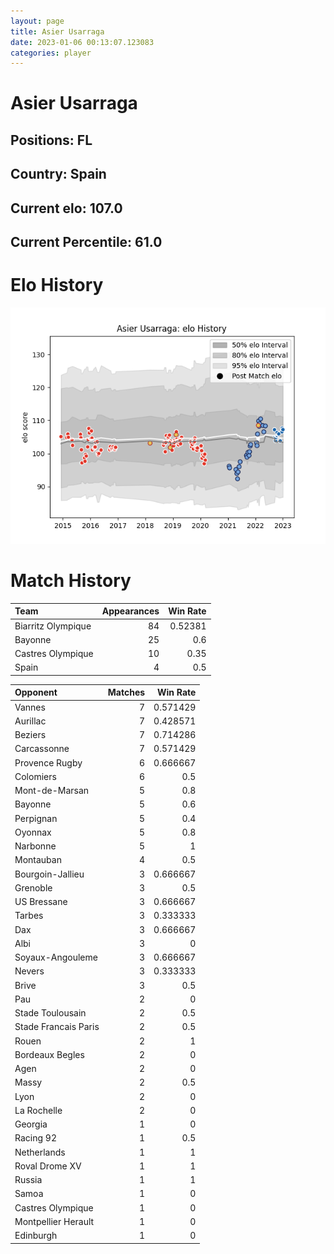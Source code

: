 ```yaml
---  
layout: page  
title: Asier Usarraga  
date: 2023-01-06 00:13:07.123083  
categories: player  
---
```

# Asier Usarraga

## Positions: FL

## Country: Spain

## Current elo: 107.0

## Current Percentile: 61.0

# Elo History


![elo history](history_AsierUsarraga.png)
# Match History


| Team               |   Appearances |   Win Rate |
|:-------------------|--------------:|-----------:|
| Biarritz Olympique |            84 |    0.52381 |
| Bayonne            |            25 |    0.6     |
| Castres Olympique  |            10 |    0.35    |
| Spain              |             4 |    0.5     |

| Opponent             |   Matches |   Win Rate |
|:---------------------|----------:|-----------:|
| Vannes               |         7 |   0.571429 |
| Aurillac             |         7 |   0.428571 |
| Beziers              |         7 |   0.714286 |
| Carcassonne          |         7 |   0.571429 |
| Provence Rugby       |         6 |   0.666667 |
| Colomiers            |         6 |   0.5      |
| Mont-de-Marsan       |         5 |   0.8      |
| Bayonne              |         5 |   0.6      |
| Perpignan            |         5 |   0.4      |
| Oyonnax              |         5 |   0.8      |
| Narbonne             |         5 |   1        |
| Montauban            |         4 |   0.5      |
| Bourgoin-Jallieu     |         3 |   0.666667 |
| Grenoble             |         3 |   0.5      |
| US Bressane          |         3 |   0.666667 |
| Tarbes               |         3 |   0.333333 |
| Dax                  |         3 |   0.666667 |
| Albi                 |         3 |   0        |
| Soyaux-Angouleme     |         3 |   0.666667 |
| Nevers               |         3 |   0.333333 |
| Brive                |         3 |   0.5      |
| Pau                  |         2 |   0        |
| Stade Toulousain     |         2 |   0.5      |
| Stade Francais Paris |         2 |   0.5      |
| Rouen                |         2 |   1        |
| Bordeaux Begles      |         2 |   0        |
| Agen                 |         2 |   0        |
| Massy                |         2 |   0.5      |
| Lyon                 |         2 |   0        |
| La Rochelle          |         2 |   0        |
| Georgia              |         1 |   0        |
| Racing 92            |         1 |   0.5      |
| Netherlands          |         1 |   1        |
| Roval Drome XV       |         1 |   1        |
| Russia               |         1 |   1        |
| Samoa                |         1 |   0        |
| Castres Olympique    |         1 |   0        |
| Montpellier Herault  |         1 |   0        |
| Edinburgh            |         1 |   0        |